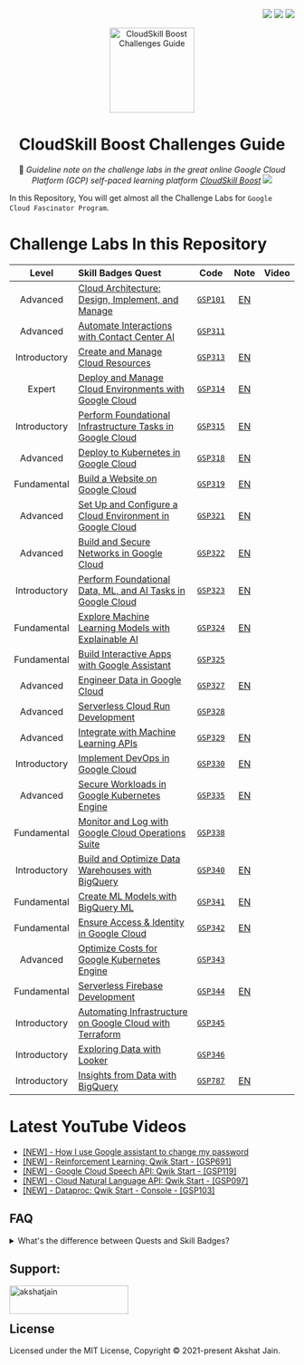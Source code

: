 <div align="right">
   
   [![](https://img.shields.io/github/license/akshat-jjain/Google-Cloud-Traning?style=flat)](./LICENSE)
   ![](https://img.shields.io/github/last-commit/akshat-jjain/Google-Cloud-Traning?style=flat)
   ![](https://views.whatilearened.today/views/github/akshat-jjain/Google-Cloud-Traning.svg?cache=remove)
   
</div>

<div align="center">

  <img src="https://i.imgur.com/e9DkzyW.png" alt="CloudSkill Boost Challenges Guide" height="150px">

# CloudSkill Boost Challenges Guide

📘 _Guideline note on the challenge labs in the great online Google Cloud Platform (GCP) self-paced learning platform [CloudSkill Boost](https://www.cloudskillsboost.google/)_
[![](https://img.shields.io/badge/CloudSkill%20Boost%20Profile--f5cd0e?logo=cloudskillboost&style=for-the-badge)](https://www.cloudskillsboost.google/public_profiles/dac1a33c-3942-4b6e-add6-ceef92a862cd)
</div>

In this Repository, You will get almost all the Challenge Labs for `Google Cloud Fascinator Program`.
# Challenge Labs In this Repository

| Level | Skill Badges Quest | Code | Note | Video |
| :--: | :-- | :--: | :--: | :--: |
| Advanced | [Cloud Architecture: Design, Implement, and Manage](https://www.cloudskillsboost.google/quests/124) | [`GSP101`](https://www.cloudskillsboost.google/focuses/1734?parent=catalog) | [EN](/GSP-101:Google-Cloud-Essential-Skills/) |  |
| Advanced | [Automate Interactions with Contact Center AI](https://www.cloudskillsboost.google/quests/127) | [`GSP311`](https://www.cloudskillsboost.google/focuses/12008?parent=catalog) |  |  |
| Introductory | [Create and Manage Cloud Resources](https://www.cloudskillsboost.google/quests/120) | [`GSP313`](https://www.cloudskillsboost.google/focuses/10258?parent=catalog) | [EN](/GSP-313:Create-and-Manage-Cloud-Resources/) |  |
| Expert | [Deploy and Manage Cloud Environments with Google Cloud](https://www.cloudskillsboost.google/quests/120) | [`GSP314`](https://www.cloudskillsboost.google/focuses/10417?parent=catalog) | [EN](/GSP-314:Deploy-and-Manage-Cloud-Environments-with-Google-Cloud/) |  |
| Introductory | [Perform Foundational Infrastructure Tasks in Google Cloud](https://www.cloudskillsboost.google/quests/118) | [`GSP315`](https://www.cloudskillsboost.google/focuses/10379?parent=catalog) | [EN](/GSP-315:Perform-Foundational-Infrastructure-Tasks-in-Google-Cloud/) |  |
| Advanced | [Deploy to Kubernetes in Google Cloud](https://www.cloudskillsboost.google/quests/116) | [`GSP318`](https://www.cloudskillsboost.google/focuses/10457?parent=catalog) | [EN](/GSP-318:Deploy-to-Kubernetes-in-Google-Cloud/) |  |
| Fundamental | [Build a Website on Google Cloud](https://www.cloudskillsboost.google/quests/115) | [`GSP319`](https://www.cloudskillsboost.google/focuses/11765?parent=catalog) | [EN](/GSP-319:Build-a-Website-on-Google-Cloud/) |  |
| Advanced | [Set Up and Configure a Cloud Environment in Google Cloud](https://www.cloudskillsboost.google/quests/119) | [`GSP321`](https://www.cloudskillsboost.google/focuses/10603?parent=catalog) | [EN](/GSP-321:Set-up-and-Configure-a-Cloud-Environment-in-Google-Cloud/) |  |
| Advanced | [Build and Secure Networks in Google Cloud](https://www.cloudskillsboost.google/quests/128) | [`GSP322`](https://www.cloudskillsboost.google/focuses/12068?parent=catalog) | [EN](/GSP-322:Build-and-Secure-Networks-in-Google-Cloud/) |  |
| Introductory | [Perform Foundational Data, ML, and AI Tasks in Google Cloud](https://www.cloudskillsboost.google/quests/117) | [`GSP323`](https://www.cloudskillsboost.google/focuses/11044?parent=catalog) | [EN](/GSP-323:Perform-Foundational-Data-ML-and-AI-Tasks-in-Google-Cloud/) |  |
| Fundamental | [Explore Machine Learning Models with Explainable AI](https://www.cloudskillsboost.google/quests/126) | [`GSP324`](https://www.cloudskillsboost.google/focuses/12011?parent=catalog) | [EN](/GSP-324:Explore-Machine-Learning-Models-with-Explainable-AI/) |  |
| Fundamental | [Build Interactive Apps with Google Assistant](https://www.cloudskillsboost.google/quests/122) | [`GSP325`](https://www.cloudskillsboost.google/focuses/11881?parent=catalog) |  |  |
| Advanced | [Engineer Data in Google Cloud](https://www.cloudskillsboost.google/quests/132) | [`GSP327`](https://www.cloudskillsboost.google/focuses/12379?parent=catalog) | [EN](/GSP-327:Engineer-Data-in-Google-Cloud/) |  |
| Advanced | [Serverless Cloud Run Development](https://www.cloudskillsboost.google/quests/152) | [`GSP328`](https://www.cloudskillsboost.google/focuses/14744?parent=catalog) |  |  |
| Advanced | [Integrate with Machine Learning APIs](https://www.cloudskillsboost.google/quests/136) | [`GSP329`](https://www.cloudskillsboost.google/focuses/12704?parent=catalog) | [EN](/GSP-329:Integrate-with-Machine-Learning-APIs/) |  |
| Introductory | [Implement DevOps in Google Cloud](https://www.cloudskillsboost.google/quests/141) | [`GSP330`](https://www.cloudskillsboost.google/focuses/13287?parent=catalog) | [EN](/GSP-330:Implement-DevOps-in-Google-Cloud/) |  |
| Advanced | [Secure Workloads in Google Kubernetes Engine](https://www.cloudskillsboost.google/quests/142) | [`GSP335`](https://www.cloudskillsboost.google/focuses/13389?parent=catalog) | [EN](/GSP-335:Secure-Workloads-in-Google-Kubernetes-Engine/) |  |
| Fundamental | [Monitor and Log with Google Cloud Operations Suite](https://www.cloudskillsboost.google/quests/143) | [`GSP338`](https://www.cloudskillsboost.google/focuses/13786?parent=catalog) |  |  |
| Introductory | [Build and Optimize Data Warehouses with BigQuery](https://www.cloudskillsboost.google/quests/147) | [`GSP340`](https://www.cloudskillsboost.google/focuses/14341?parent=catalog) | [EN](/GSP-340:Build-and-Optimize-Data-Warehouses-with-BigQuery/) |  |
| Fundamental | [Create ML Models with BigQuery ML](https://www.cloudskillsboost.google/quests/146) | [`GSP341`](https://www.cloudskillsboost.google/focuses/14294?parent=catalog) | [EN](/GSP-341:Create-ML-Models-with-BigQuery-ML/) |  |
| Fundamental | [Ensure Access & Identity in Google Cloud](https://www.cloudskillsboost.google/quests/150) | [`GSP342`](https://www.cloudskillsboost.google/focuses/14572?parent=catalog) | [EN](/GSP-342:Ensure-Access-and-Identity-in-Google-Cloud/) |  |
| Advanced | [Optimize Costs for Google Kubernetes Engine](https://www.cloudskillsboost.google/quests/157) | [`GSP343`](https://www.cloudskillsboost.google/focuses/16327?parent=catalog) |  |  |
| Fundamental | [Serverless Firebase Development](https://www.cloudskillsboost.google/quests/153) | [`GSP344`](https://www.cloudskillsboost.google/focuses/14677?parent=catalog) | [EN](/GSP-344:Serverless-Firebase-Development/) |  |
| Introductory | [Automating Infrastructure on Google Cloud with Terraform](https://www.cloudskillsboost.google/quests/159) | [`GSP345`](https://www.cloudskillsboost.google/focuses/16502?parent=catalog) |  |  |
| Introductory | [Exploring Data with Looker](https://www.cloudskillsboost.google/quests/165) | [`GSP346`](https://www.cloudskillsboost.google/focuses/18116?parent=catalog) |  |  |
| Introductory | [Insights from Data with BigQuery](https://www.cloudskillsboost.google/quests/123) | [`GSP787`](https://www.cloudskillsboost.google/focuses/11988?parent=catalog) | [EN](/GSP-787:Insights-from-Data-with-BigQuery/) |  |

# Latest YouTube Videos
<!-- YOUTUBE:START -->
- [[NEW] -  How I use Google assistant to change my password](https://www.youtube.com/watch?v=oHjIr9eCjyA)
- [[NEW] - Reinforcement Learning: Qwik Start - [GSP691]](https://www.youtube.com/watch?v=17MWZkcxbdE)
- [[NEW] - Google Cloud Speech API: Qwik Start - [GSP119]](https://www.youtube.com/watch?v=h-XjUKY0Vso)
- [[NEW] - Cloud Natural Language API: Qwik Start - [GSP097]](https://www.youtube.com/watch?v=d-lKjp0NGZU)
- [[NEW] - Dataproc: Qwik Start - Console - [GSP103]](https://www.youtube.com/watch?v=pdhW_QIyFbU)
<!-- YOUTUBE:END -->

## FAQ

<details>
<summary>What's the difference between Quests and Skill Badges?</summary>
   
| **Quests** | **Skill Badges** |
|---|---|
| Group of Training Labs | Group of Training Labs + A Challenge Lab |
| A self paced learning path which contains a collection of labs organized by technologies or specific cloud services  | A self paced learning path which contains a collection of labs, however it capstones with a challenge lab.  |

</details>

## Support:
<p><a href="https://www.buymeacoffee.com/akshatjain"> <img align="left" src="https://cdn.buymeacoffee.com/buttons/v2/default-yellow.png" height="50" width="210" alt="akshatjain" /></a></p><br><br>

## License

Licensed under the MIT License, Copyright © 2021-present Akshat Jain.
